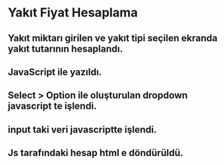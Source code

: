 # Yakıt Fiyat Hesaplama

## Yakıt miktarı girilen ve yakıt tipi seçilen ekranda yakıt tutarının hesaplandı.

## JavaScript ile yazıldı.

## Select > Option ile oluşturulan dropdown javascript te işlendi. 

## input taki veri javascriptte işlendi. 

## Js tarafındaki hesap html e döndürüldü.
